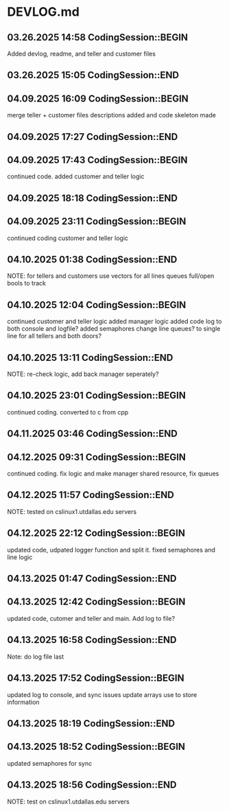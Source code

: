 # DEVLOG.md

## 03.26.2025 14:58 CodingSession::BEGIN

Added devlog, readme, and teller and customer files

## 03.26.2025 15:05 CodingSession::END

## 04.09.2025 16:09 CodingSession::BEGIN

 merge teller + customer files
 descriptions added and code skeleton made
 
## 04.09.2025 17:27 CodingSession::END

## 04.09.2025 17:43 CodingSession::BEGIN

continued code. added customer and teller logic

## 04.09.2025 18:18 CodingSession::END

## 04.09.2025 23:11 CodingSession::BEGIN

continued coding customer and teller logic

## 04.10.2025 01:38 CodingSession::END

NOTE: for tellers and customers use vectors
      for all lines queues
      full/open bools to track
      
## 04.10.2025 12:04 CodingSession::BEGIN

continued customer and teller logic
added manager logic
added code
log to both console and logfile?
added semaphores
change line queues? to single line for all tellers and both doors?

## 04.10.2025 13:11 CodingSession::END

NOTE: re-check logic, add back manager seperately?

## 04.10.2025 23:01 CodingSession::BEGIN

continued coding. converted to c from cpp

## 04.11.2025 03:46 CodingSession::END

## 04.12.2025 09:31 CodingSession::BEGIN

continued coding. fix logic and make manager shared resource, fix queues

## 04.12.2025 11:57 CodingSession::END

NOTE: tested on cslinux1.utdallas.edu servers

## 04.12.2025 22:12 CodingSession::BEGIN

updated code, udpated logger function and split it. 
fixed semaphores and line logic

## 04.13.2025 01:47 CodingSession::END

## 04.13.2025 12:42 CodingSession::BEGIN

updated code, cutomer and teller and main. Add log to file? 

## 04.13.2025 16:58 CodingSession::END

Note: do log file last

## 04.13.2025 17:52 CodingSession::BEGIN

updated log to console, and sync issues 
update arrays use to store information

## 04.13.2025 18:19 CodingSession::END


## 04.13.2025 18:52 CodingSession::BEGIN

updated semaphores for sync

## 04.13.2025 18:56 CodingSession::END

NOTE: test on cslinux1.utdallas.edu servers

